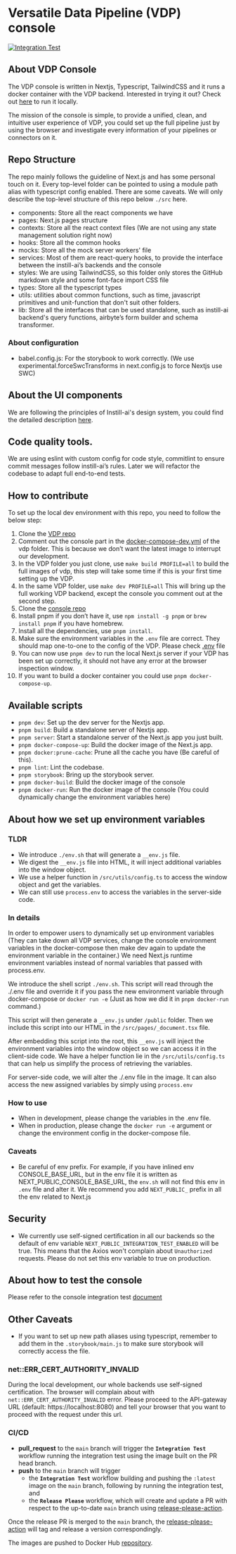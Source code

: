 # Versatile Data Pipeline (VDP) console

[![Integration Test](https://github.com/instill-ai/console/actions/workflows/integration-test.yml/badge.svg)](https://github.com/instill-ai/console/actions/workflows/integration-test.yml)

## About VDP Console

The VDP console is written in Nextjs, Typescript, TailwindCSS and it runs a docker container with the VDP backend. Interested in trying it out? Check out [here](https://github.com/instill-ai/vdp) to run it locally.

The mission of the console is simple, to provide a unified, clean, and intuitive user experience of VDP, you could set up the full pipeline just by using the browser and investigate every information of your pipelines or connectors on it.

## Repo Structure

The repo mainly follows the guideline of Next.js and has some personal touch on it. Every top-level folder can be pointed to using a module path alias with typescript config enabled. There are some caveats. We will only describe the top-level structure of this repo below `./src` here.

- components: Store all the react components we have
- pages: Next.js pages structure
- contexts: Store all the react context files (We are not using any state management solution right now)
- hooks: Store all the common hooks
- mocks: Store all the mock server workers' file
- services: Most of them are react-query hooks, to provide the interface between the instill-ai’s backends and the console
- styles: We are using TailwindCSS, so this folder only stores the GitHub markdown style and some font-face import CSS file
- types: Store all the typescript types
- utils: utilities about common functions, such as time, javascript primitives and unit-function that don't suit other folders.
- lib: Store all the interfaces that can be used standalone, such as instill-ai backend's query functions, airbyte’s form builder and schema transformer.

### About configuration

- babel.config.js: For the storybook to work correctly. (We use experimental.forceSwcTransforms in next.config.js to force Nextjs use SWC)

## About the UI components

We are following the principles of Instill-ai's design system, you could find the detailed description [here](https://github.com/instill-ai/design-system).

## Code quality tools.

We are using eslint with custom config for code style, commitlint to ensure commit messages follow instill-ai’s rules. Later we will refactor the codebase to adapt full end-to-end tests.

## How to contribute

To set up the local dev environment with this repo, you need to follow the below step:

1. Clone the [VDP repo](https://github.com/instill-ai/vdp)
2. Comment out the console part in the [docker-compose-dev.yml](https://github.com/instill-ai/vdp/blob/f563393dca62fc1961e1a370f5a38fb9bc51c5a3/docker-compose-dev.yml#L510) of the vdp folder. This is because we don’t want the latest image to interrupt our development.
3. In the VDP folder you just clone, use `make build PROFILE=all` to build the full images of vdp, this step will take some time if this is your first time setting up the VDP.
4. In the same VDP folder, use `make dev PROFILE=all` This will bring up the full working VDP backend, except the console you comment out at the second step.
5. Clone the [console repo](https://github.com/instill-ai/console)
6. Install pnpm if you don’t have it, use `npm install -g pnpm` or `brew install pnpm` if you have homebrew.
7. Install all the dependencies, use `pnpm install`.
8. Make sure the environment variables in the `.env` file are correct. They should map one-to-one to the config of the VDP. Please check [.env](/.env) file
9. You can now use `pnpm dev` to run the local Next.js server if your VDP has been set up correctly, it should not have any error at the browser inspection window.
10. If you want to build a docker container you could use `pnpm docker-compose-up`.

## Available scripts

- `pnpm dev`: Set up the dev server for the Nextjs app.
- `pnpm build`: Build a standalone server of Nextjs app.
- `pnpm server`: Start a standalone server of the Next.js app you just built.
- `pnpm docker-compose-up`: Build the docker image of the Next.js app.
- `pnpm docker:prune-cache`: Prune all the cache you have (Be careful of this).
- `pnpm lint`: Lint the codebase.
- `pnpm storybook`: Bring up the storybook server.
- `pnpm docker-build`: Build the docker image of the console
- `pnpm docker-run`: Run the docker image of the console (You could dynamically change the environment variables here)

## About how we set up environment variables

### TLDR

- We introduce `./env.sh` that will generate a `__env.js` file.
- We digest the `__env.js` file into HTML, it will inject additional variables into the window object.
- We use a helper function in `/src/utils/config.ts` to access the window object and get the variables.
- We can still use `process.env` to access the variables in the server-side code.

### In details

In order to empower users to dynamically set up environment variables (They can take down all VDP services, change the console environment variables in the docker-compose then make dev again to update the environment variable in the container.) We need Next.js runtime environment variables instead of normal variables that passed with process.env.

We introduce the shell script `./env.sh`. This script will read through the ./.env file and override it if you pass the new environment variable through docker-compose or `docker run -e` (Just as how we did it in `pnpm docker-run` command.)

This script will then generate a `__env.js` under `/public` folder. Then we include this script into our HTML in the `/src/pages/_document.tsx` file. 

After embedding this script into the root, this `__env.js` will inject the environment variables into the window object so we can access it in the client-side code. We have a helper function lie in the `/src/utils/config.ts` that can help us simplify the process of retrieving the variables.

For server-side code, we will alter the ./.env file in the image. It can also access the new assigned variables by simply using `process.env`

### How to use

- When in development, please change the variables in the .env file.
- When in production, please change the `docker run -e` argument or change the environment config in the docker-compose file.

### Caveats

- Be careful of env prefix. For example, if you have inlined env CONSOLE_BASE_URL, but in the env file it is written as NEXT_PUBLIC_CONSOLE_BASE_URL, the `env.sh` will not find this env in `.env` file and alter it. We recommend you add `NEXT_PUBLIC_` prefix in all the env related to Next.js

## Security

- We currently use self-signed certification in all our backends so the default of env variable `NEXT_PUBLIC_INTEGRATION_TEST_ENABLED` will be true. This means that the Axios won't complain about `Unauthorized` requests. Please do not set this env variable to true on production. 

## About how to test the console

Please refer to the console integration test [document](/integration-test/README.md)

## Other Caveats

- If you want to set up new path aliases using typescript, remember to add them in the `.storybook/main.js` to make sure storybook will correctly access the file.

###  net::ERR_CERT_AUTHORITY_INVALID

During the local development, our whole backends use self-signed certification. The browser will complain about with `net::ERR_CERT_AUTHORITY_INVALID` error. Please proceed to the API-gateway URL (default: https://localhost:8080) and tell your browser that you want to proceed with the request under this url.

### CI/CD

- **pull_request** to the `main` branch will trigger the **`Integration Test`** workflow running the integration test using the image built on the PR head branch.
- **push** to the `main` branch will trigger
  - the **`Integration Test`** workflow building and pushing the `:latest` image on the `main` branch, following by running the integration test, and
  - the **`Release Please`** workflow, which will create and update a PR with respect to the up-to-date `main` branch using [release-please-action](https://github.com/google-github-actions/release-please-action).

Once the release PR is merged to the `main` branch, the [release-please-action](https://github.com/google-github-actions/release-please-action) will tag and release a version correspondingly.

The images are pushed to Docker Hub [repository](https://hub.docker.com/r/instill/console).
